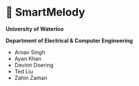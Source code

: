 # :musical_note: SmartMelody

**University of Waterloo**

**Department of Electrical & Computer Engineering**

- Arnav Singh
- Ayan Khan
- Devinn Doering
- Ted Liu
- Zahin Zaman
